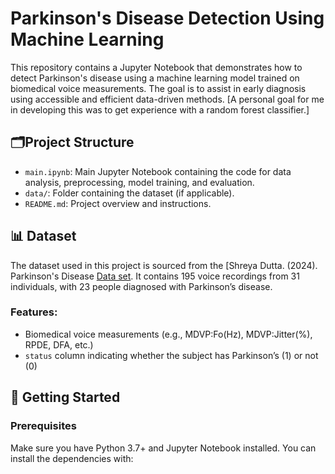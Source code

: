 # Parkinson's Disease Detection Using Machine Learning

This repository contains a Jupyter Notebook that demonstrates how to detect Parkinson's disease using a machine learning model trained on biomedical voice measurements. The goal is to assist in early diagnosis using accessible and efficient data-driven methods. 
[A personal goal for me in developing this was to get experience with a random forest classifier.]

## 🗂Project Structure

- `main.ipynb`: Main Jupyter Notebook containing the code for data analysis, preprocessing, model training, and evaluation.
- `data/`: Folder containing the dataset (if applicable).
- `README.md`: Project overview and instructions.

## 📊 Dataset

The dataset used in this project is sourced from the [Shreya Dutta. (2024). Parkinson's Disease [Data set](https://www.kaggle.com/datasets/shreyadutta1116/parkinsons-disease). It contains 195 voice recordings from 31 individuals, with 23 people diagnosed with Parkinson’s disease.

### Features:
- Biomedical voice measurements (e.g., MDVP:Fo(Hz), MDVP:Jitter(%), RPDE, DFA, etc.)
- `status` column indicating whether the subject has Parkinson’s (1) or not (0)

## 🚀 Getting Started

### Prerequisites

Make sure you have Python 3.7+ and Jupyter Notebook installed. You can install the dependencies with:

